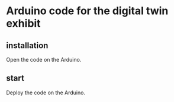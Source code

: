 # Arduino code for the digital twin exhibit

## installation
Open the code on the Arduino.

## start
Deploy the code on the Arduino.